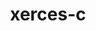 ---
title: "xerces-c"
layout: cache
categories: [package, develop-2024-02-25]
meta: {"versions": ["3.2.4"], "compilers": ["gcc@=11.4.0", "gcc@=9.4.0"], "oss": ["ubuntu20.04", "ubuntu22.04"], "platforms": ["linux"], "targets": ["neoverse_v1", "neoverse_v2", "ppc64le", "x86_64_v3"], "stacks": ["e4s", "e4s-neoverse-v2", "e4s-neoverse_v1", "e4s-power", "e4s-rocm-external", "root"], "num_specs": 4, "num_specs_by_stack": {"root": 4, "e4s-neoverse_v1": 1, "e4s-power": 1, "e4s": 1, "e4s-rocm-external": 1, "e4s-neoverse-v2": 1}}
spec_details: [{"hash": "a3stw366uznfcpfy5hbsv42jmk3uyhoi", "compiler": "gcc@=11.4.0", "versions": ["3.2.4"], "os": "ubuntu20.04", "platform": "linux", "target": "neoverse_v1", "variants": ["build_system=autotools", "cxxstd=default", "netaccessor=curl", "transcoder=iconv"], "stacks": ["root", "e4s-neoverse_v1"], "size": "-", "tarball": "https://binaries.spack.io/releases/develop-2024-02-25/build_cache/linux-ubuntu20.04-neoverse_v1/gcc-11.4.0/xerces-c-3.2.4/linux-ubuntu20.04-neoverse_v1-gcc-11.4.0-xerces-c-3.2.4-a3stw366uznfcpfy5hbsv42jmk3uyhoi.spack"}, {"hash": "v2nizmwt34h4rxf3ox7om44mta2mwe63", "compiler": "gcc@=9.4.0", "versions": ["3.2.4"], "os": "ubuntu20.04", "platform": "linux", "target": "ppc64le", "variants": ["build_system=autotools", "cxxstd=default", "netaccessor=curl", "transcoder=iconv"], "stacks": ["e4s-power", "root"], "size": "-", "tarball": "https://binaries.spack.io/releases/develop-2024-02-25/build_cache/linux-ubuntu20.04-ppc64le/gcc-9.4.0/xerces-c-3.2.4/linux-ubuntu20.04-ppc64le-gcc-9.4.0-xerces-c-3.2.4-v2nizmwt34h4rxf3ox7om44mta2mwe63.spack"}, {"hash": "nzn3btl7fgdnkqatcq2uyv3kocf4e4dw", "compiler": "gcc@=11.4.0", "versions": ["3.2.4"], "os": "ubuntu20.04", "platform": "linux", "target": "x86_64_v3", "variants": ["build_system=autotools", "cxxstd=default", "netaccessor=curl", "transcoder=iconv"], "stacks": ["e4s", "root", "e4s-rocm-external"], "size": "-", "tarball": "https://binaries.spack.io/releases/develop-2024-02-25/build_cache/linux-ubuntu20.04-x86_64_v3/gcc-11.4.0/xerces-c-3.2.4/linux-ubuntu20.04-x86_64_v3-gcc-11.4.0-xerces-c-3.2.4-nzn3btl7fgdnkqatcq2uyv3kocf4e4dw.spack"}, {"hash": "nt5a46mn45ghk7ntqzyncqo6xtydcyvb", "compiler": "gcc@=11.4.0", "versions": ["3.2.4"], "os": "ubuntu22.04", "platform": "linux", "target": "neoverse_v2", "variants": ["build_system=autotools", "cxxstd=default", "netaccessor=curl", "transcoder=iconv"], "stacks": ["root", "e4s-neoverse-v2"], "size": "-", "tarball": "https://binaries.spack.io/releases/develop-2024-02-25/build_cache/linux-ubuntu22.04-neoverse_v2/gcc-11.4.0/xerces-c-3.2.4/linux-ubuntu22.04-neoverse_v2-gcc-11.4.0-xerces-c-3.2.4-nt5a46mn45ghk7ntqzyncqo6xtydcyvb.spack"}]
---